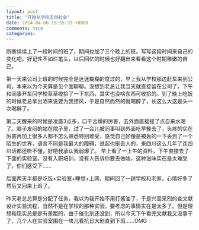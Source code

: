 ```yaml
---
layout: post
title: "开始从学校走向社会"
date: 2014-04-06 19:55:33 +0800
comments: true
categories: 
---
```

断断续续上了一段时间的班了，期间也加了三个晚上的班。写写这段时间来自己的变化吧，好记性不如烂笔头，以后回忆的时候也好翻出来看看这个时期稚嫩的自己。

第一天来公司上班的时候完全是迷迷糊糊的度过的，早上我从学校那边赶车来到公司，本来以为今天算是见个面聊聊。没想到老总让我当天就直接留在公司了，下午和同事开车回学校草草收拾了一下东西，其实也没啥东西可收拾的。到了晚上吃饭的时候老总拿出酒来说要为我接风，于是自然而然的就喝醉了，长这么大这是头一次喝醉了。<!--more-->

第二天醒来的时候是凌晨3点多，口干舌燥的厉害，去外面直接接了点自来水喝了。脑子发闷的站在院子里，过了一会儿被同事叫到外面吃早餐去了，头疼的实在厉害再加上很多人都不怎么熟悉特别难受，感觉自己好像是被轰的一下丢到了一个陌生的世界，语言不同是我最大的障碍，说起也挺丢人的，来四川这么几年了连四川话都还听不懂，好吧我承认我弱爆了。 早上看了一上午的资料，下午直接去了下面的实验室。没有入职培训，没有人告诉你要去做啥，这种滋味实在是太难受了，你们感受下……

后面两天半都是吃饭+实验室+睡觉+上网，期间回了一趟学校和老家，心情好多了然后又回来上班了。

昨天老总总算是分配了任务，我以为我开始不用打酱油了，于是兴高采烈的查文献设计实验流程，当然不是在学校的那种实验，要考虑的事情实在是太多了。但是理想和现实总是是有差距的，由于催化剂还没到，所以今天下午看完文献我又没事干了，几个人在实验室围在一块儿看抗日大剧直到下班……OMG
